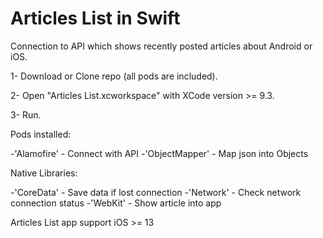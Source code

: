 # Articles List in Swift
Connection to API which shows recently posted articles about Android or iOS.


1-  Download or Clone repo (all pods are included).

2-  Open "Articles List.xcworkspace" with XCode version >= 9.3.

3-  Run.



Pods installed:

 -'Alamofire' - Connect with API
 -'ObjectMapper' - Map json into Objects



Native Libraries:

-'CoreData' - Save data if lost connection
-'Network' - Check network connection status
-'WebKit' - Show article into app

Articles List app support iOS >= 13
